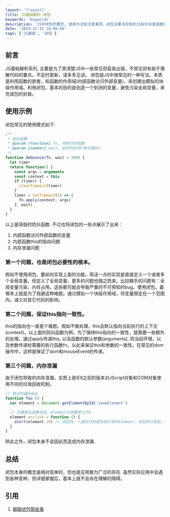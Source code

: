 ```yaml
---
layout: '[layout]'
title: JS基础解析-闭包
keywords: 'keywords'
description: 'JS中闭包的概念, 使用方法和注意事项。闭包主要涉及到的JS知识点是函数嵌套和函数作用域链。虽然概念很简洁, 但使用上注意项比较多. 要求上下文context和参数arguments的一致性, 避免全局变量污染和内存泄漏等'
date: '2019-12-15 18:00:00'
tags: ['JS基础', '闭包']
---
```


## 前言
JS基础解析系列, 主要是为了弄清楚JS中一些常见但容易出错，不常见但有助于理解代码的要点。不定时更新，请多多见谅。
闭包是JS中很常见的一种写法。本质是利用函数的嵌套，和函数的作用域(内部函数访问外部变量)，来创建出模拟的块级作用域。利用闭包，基本的目的是创造一个封闭的变量，避免污染全局变量，来完成包的封装。

## 使用示例
闭包常见的使用模式如下:
```javascript
/**
 * 防抖函数
 * @param {function} fn, 待执行的函数
 * @param {number} wait, 延时的时间(单位毫秒)
 */
function debounce(fn, wait = 300) {
  let timer
  return function() {
    const args = arguments
    const context = this
    if (timer) {
      clearTimeout(timer)
    }
    timer = setTimeout(() => {
      fn.apply(context, args)
    }, wait)
  }
}

```
以上是简版的防抖函数. 不过也将闭包的一些点展示了出来：
1. 内部函数访问外部函数的变量
2. 内部函数this的指向问题
3. 内存泄漏问题

### 第一个问题，也是闭包必要性的根本。
假如不使用闭包，要如何实现上面的功能。简洁一点的实现是直接定义一个或者多个全局变量。但定义了全局变量，更多的问题也随之而来。比较棘手的问题有：全局变量污染，内存占用。这些都可能会导致严重的不可预知的bug。使用闭包，最根本上就是为了规避这种难题。通过模拟一个块级作用域，将变量限定在一个范围内，减少对其它代码的影响。

### 第二个问题，保证this指向一致性。
this的指向也一直是个难题。假如不做处理，this会默认指向当前执行的上下文(context)。以上面的防抖函数为例，为了保持this指向的一致性，就需要一些额外的处理。通过apply传递this, 以及函数的默认参数(arguments), 将当前环境，以及参数传递给需要的执行函数fn，以此来保证this和参数的一致性。在常见的dom操作中，这样就保证了dom和mouseEvent的传递。

### 第三个问题，内存泄漏
由于闭包导致的内存泄漏，实质上是IE9之前的版本对JScript对象和COM对象使用不同的垃圾回收机制。
```javascript
// 常见的遍历dom
function foo () {
  var element = document.getElementById('someElement')

  // 只要匿名函数存在，element引用数至少为1
  element.onclick = function () {
    alert(element.id) // 闭包内，一直执行的是外层引用的element，闭包执行完后，element的引用数无法减少，导致无法释放销毁
  }
}

```
除此之外，闭包本身不会因此而造成内存泄漏.

## 总结
闭包本身的概念是相对简单的，但也是应用极为广泛的存在. 虽然实际应用中会遇到各种变种，但详细掌握后，基本上就不会存在理解的障碍。

## 引用
1. [聊聊闭包那些事](https://juejin.cn/post/6955309404207972360/)
